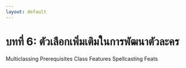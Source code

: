 ```yaml
---
layout: default
---
```

# บทที่ 6: ตัวเลือกเพิ่มเติมในการพัฒนาตัวละคร
Multiclassing
Prerequisites
Class Features
Spellcasting
Feats